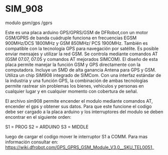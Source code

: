 # SIM_908
modulo gsm/gps /gprs

Este es una placa arduino GPS/GPRS/GSM de DFRobot,con un motor GSM/GPRS de banda cuádruple funciona en frecuencias EGSM 900MHz/DCS 1800MHz y GSM 850MHz/ PCS 1900MHz. También es compatible con la tecnología GPS para navegación por satélite. Es posible enviar mensajes y utilizar la red GSM.
Se controla mediante comandos AT (GSM 07.07, 07.05 y comandos AT mejorados SIMCOM). El diseño de esta placa permite manejar la función GSM y GPS directamente con la computadora. Incluye un SMD de alta ganancia Antena para GPS y GSM. Utiliza un chip SIM908 integrado de SIMCom. Con una interfaz estándar de la industria y una función GPS, la combinación de ambas tecnologías permite rastrear sin problemas los bienes, vehículos y personas en cualquier lugar y en cualquier momento con cobertura de señal.

El archivo sim908 permite encender el modulo mediante comandos AT, encender el gps y obtener sus datos. Para que este funcione el codigo debe ser cargado a la placa arduino y los interruptores del modulo se deben encontrar en el siguiente orden:

S1 = PROG
S2 = ARDUINO
S3 = MIDDLE

luego de cargar el codigo mover le interruptor S1 a COMM.
Para mas información consultar en: https://wiki.dfrobot.com/GPS_GPRS_GSM_Module_V3.0__SKU_TEL0051_
